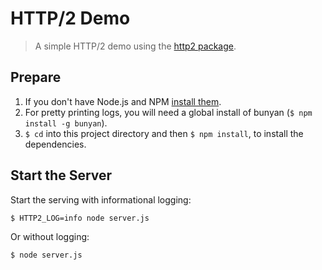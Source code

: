 # HTTP/2 Demo
> A simple HTTP/2 demo using the [http2 package](https://github.com/molnarg/node-http2).

## Prepare
1. If you don't have Node.js and NPM [install them](https://docs.npmjs.com/getting-started/installing-node).
2. For pretty printing logs, you will need a global install of bunyan (`$ npm install -g bunyan`).
3. `$ cd` into this project directory and then `$ npm install`, to install the dependencies.

## Start the Server
Start the serving with informational logging:
```
$ HTTP2_LOG=info node server.js
```
Or without logging:
```
$ node server.js
```